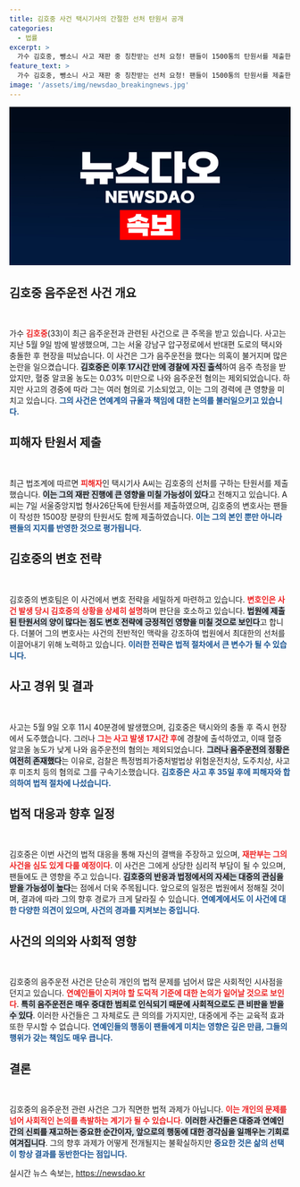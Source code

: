 ```yaml
---
title: 김호중 사건 택시기사의 간절한 선처 탄원서 공개
categories:
  - 법률
excerpt: >
  가수 김호중, 뺑소니 사고 재판 중 칭찬받는 선처 요청! 팬들이 1500통의 탄원서를 제출한 가운데 피해자는 그를 도와달라며 탄원서를 제출했습니다. 그의 운명은 어떻게 될까? 클릭해서 확인하세요!
feature_text: >
  가수 김호중, 뺑소니 사고 재판 중 칭찬받는 선처 요청! 팬들이 1500통의 탄원서를 제출한 가운데 피해자는 그를 도와달라며 탄원서를 제출했습니다. 그의 운명은 어떻게 될까? 클릭해서 확인하세요!
image: '/assets/img/newsdao_breakingnews.jpg'
---
```


<p><img src="/assets/img/newsdao_breakingnews.jpg" alt="flaretime 속보" /></p>

<h2 data-ke-size="size26">김호중 음주운전 사건 개요</h2>

<p data-ke-size="size16">&nbsp;</p>

<p>가수 <b><span style="color: #ee2323;">김호중</span></b>(33)이 최근 음주운전과 관련된 사건으로 큰 주목을 받고 있습니다. 사고는 지난 5월 9일 밤에 발생했으며, 그는 서울 강남구 압구정로에서 반대편 도로의 택시와 충돌한 후 현장을 떠났습니다. 이 사건은 그가 음주운전을 했다는 의혹이 불거지며 많은 논란을 일으켰습니다. <b><span style="background-color: #21538527;">김호중은 이후 17시간 만에 경찰에 자진 출석</span></b>하여 음주 측정을 받았지만, 혈중 알코올 농도는 0.03% 미만으로 나와 음주운전 혐의는 제외되었습니다. 하지만 사고의 경중에 따라 그는 여러 혐의로 기소되었고, 이는 그의 경력에 큰 영향을 미치고 있습니다. <b><span style="color: #1a5490;">그의 사건은 연예계의 규율과 책임에 대한 논의를 불러일으키고 있습니다.</span></b></p>

<h2 data-ke-size="size26">피해자 탄원서 제출</h2>

<p data-ke-size="size16">&nbsp;</p>

<p>최근 법조계에 따르면 <b><span style="color: #ee2323;">피해자</span></b>인 택시기사 A씨는 김호중의 선처를 구하는 탄원서를 제출했습니다. <b><span style="background-color: #21538527;">이는 그의 재판 진행에 큰 영향을 미칠 가능성이 있다</span></b>고 전해지고 있습니다. A씨는 7일 서울중앙지법 형사26단독에 탄원서를 제출하였으며, 김호중의 변호사는 팬들이 작성한 1500장 분량의 탄원서도 함께 제출하였습니다. <b><span style="color: #1a5490;">이는 그의 본인 뿐만 아니라 팬들의 지지를 반영한 것으로 평가됩니다.</span></b></p>

<h2 data-ke-size="size26">김호중의 변호 전략</h2>

<p data-ke-size="size16">&nbsp;</p>

<p>김호중의 변호팀은 이 사건에서 변호 전략을 세밀하게 마련하고 있습니다. <b><span style="color: #ee2323;">변호인은 사건 발생 당시 김호중의 상황을 상세히 설명</span></b>하며 판단을 호소하고 있습니다. <b><span style="background-color: #21538527;">법원에 제출된 탄원서의 양이 많다는 점도 변호 전략에 긍정적인 영향을 미칠 것으로 보인다</span></b>고 합니다. 더불어 그의 변호사는 사건의 전반적인 맥락을 강조하여 법원에서 최대한의 선처를 이끌어내기 위해 노력하고 있습니다. <b><span style="color: #1a5490;">이러한 전략은 법적 절차에서 큰 변수가 될 수 있습니다.</span></b></p>

<h2 data-ke-size="size26">사고 경위 및 결과</h2>

<p data-ke-size="size16">&nbsp;</p>

<p>사고는 5월 9일 오후 11시 40분경에 발생했으며, 김호중은 택시와의 충돌 후 즉시 현장에서 도주했습니다. 그러나 <b><span style="color: #ee2323;">그는 사고 발생 17시간 후</span></b>에 경찰에 출석하였고, 이때 혈중 알코올 농도가 낮게 나와 음주운전의 혐의는 제외되었습니다. <b><span style="background-color: #21538527;">그러나 음주운전의 정황은 여전히 존재했다</span></b>는 이유로, 검찰은 특정범죄가중처벌법상 위험운전치상, 도주치상, 사고 후 미조치 등의 혐의로 그를 구속기소했습니다. <b><span style="color: #1a5490;">김호중은 사고 후 35일 후에 피해자와 합의하여 법적 절차에 나섰습니다.</span></b></p>

<h2 data-ke-size="size26">법적 대응과 향후 일정</h2>

<p data-ke-size="size16">&nbsp;</p>

<p>김호중은 이번 사건의 법적 대응을 통해 자신의 결백을 주장하고 있으며, <b><span style="color: #ee2323;">재판부는 그의 사건을 심도 있게 다룰 예정이다</span></b>. 이 사건은 그에게 상당한 심리적 부담이 될 수 있으며, 팬들에도 큰 영향을 주고 있습니다. <b><span style="background-color: #21538527;">김호중의 반응과 법정에서의 자세는 대중의 관심을 받을 가능성이 높다</span></b>는 점에서 더욱 주목됩니다. 앞으로의 일정은 법원에서 정해질 것이며, 결과에 따라 그의 향후 경로가 크게 달라질 수 있습니다. <b><span style="color: #1a5490;">연예계에서도 이 사건에 대한 다양한 의견이 있으며, 사건의 경과를 지켜보는 중입니다.</span></b></p>

<h2 data-ke-size="size26">사건의 의의와 사회적 영향</h2>

<p data-ke-size="size16">&nbsp;</p>

<p>김호중의 음주운전 사건은 단순히 개인의 법적 문제를 넘어서 많은 사회적인 시사점을 던지고 있습니다. <b><span style="color: #ee2323;">연예인들이 지켜야 할 도덕적 기준에 대한 논의가 일어날 것으로 보인다</span></b>. <b><span style="background-color: #21538527;">특히 음주운전은 매우 중대한 범죄로 인식되기 때문에 사회적으로도 큰 비판을 받을 수 있다</span></b>. 이러한 사건들은 그 자체로도 큰 의의를 가지지만, 대중에게 주는 교육적 효과 또한 무시할 수 없습니다. <b><span style="color: #1a5490;">연예인들의 행동이 팬들에게 미치는 영향은 깊은 만큼, 그들의 행위가 갖는 책임도 매우 큽니다.</span></b></p>

<h2 data-ke-size="size26">결론</h2>

<p data-ke-size="size16">&nbsp;</p>

<p>김호중의 음주운전 관련 사건은 그가 직면한 법적 과제가 아닙니다. <b><span style="color: #ee2323;">이는 개인의 문제를 넘어 사회적인 논의를 촉발하는 계기가 될 수 있습니다</span></b>. <b><span style="background-color: #21538527;">이러한 사건들은 대중과 연예인 간의 신뢰를 재고하는 중요한 순간이자, 앞으로의 행동에 대한 경각심을 일깨우는 기회로 여겨집니다</span></b>. 그의 향후 과제가 어떻게 전개될지는 불확실하지만 <b><span style="color: #1a5490;">중요한 것은 삶의 선택이 항상 결과를 동반한다는 점입니다.</span></b></p>
실시간 뉴스 속보는, <a href="https://newsdao.kr" rel="dofollow">https://newsdao.kr</a>


